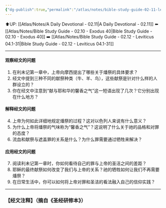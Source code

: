 ```yaml
---
{"dg-publish":true,"permalink":"/atlas/notes/bible-study-guide-02-11-leviticus-01/"}
---
```


⬆️UP: [[Atlas/Notes/A Daily Devotional - 02.11\|A Daily Devotional - 02.11]]
⬅️ [[Atlas/Notes/Bible Study Guide - 02.10 - Exodus 40\|Bible Study Guide - 02.10 - Exodus 40]]
➡️ [[Atlas/Notes/Bible Study Guide - 02.12 - Leviticus 04.1-31\|Bible Study Guide - 02.12 - Leviticus 04.1-31]] 

---
#### 观察经文的问题
1. 在利未记第一章中，上帝向摩西提出了哪些关于燔祭的具体要求？  
2. 经文中提到三种不同的献祭种类（牛、羊、鸟），这些献祭是针对什么样的人群设立的？  
3. 你在经文中注意到“献与耶和华的馨香之气”这一短语出现了几次？它分别出现在什么地方？  

#### 解释经文的问题
4. 上帝为何如此详细地规定燔祭的过程？这对以色列人来说有什么意义？  
5. 为什么上帝将燔祭的气味称为“馨香之气”？这说明了什么关于祂的品格和对罪的态度？  
6. 流血和献祭与遮盖罪的关系是什么？为什么罪需要通过牺牲来解决？  

#### 应用经文的问题
7. 阅读利未记第一章时，你如何看待自己的罪与上帝的圣洁之间的差距？  
8. 耶稣的最终献祭如何改变了我们与上帝的关系？祂的牺牲如何让我们不再需要燔祭？  
9. 在日常生活中，你可以如何将上帝对罪和圣洁的看法融入自己的信仰实践？  

---
### 【经文注释】（摘自《圣经研修本》）

